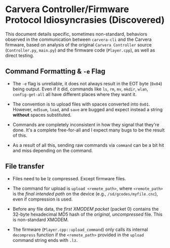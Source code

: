 # Carvera Controller/Firmware Protocol Idiosyncrasies (Discovered)

This document details specific, sometimes non-standard, behaviors observed in
the communication between `carvera-cli` and the Carvera firmware, based on
analysis of the original `Carvera Controller` source (`Controller.py`,
`main.py`) and the firmware code (`Player.cpp`), as well as direct testing.

## Command Formatting & `-e` Flag

- The `-e` flag is unreliable, it does not always result in the EOT byte
  (`0x04`) being output. Even if it did, commands like `ls`, `rm`, `mv`,
  `mkdir`, `wlan`, `config-get-all` all have different places where they want
  it.

- The convention is to upload files with spaces converted into `0x01`. However,
  `md5sum`, `load`, and `save` are bugged and expect instead a string
  **without** spaces substituted.

- Commands are completely inconsistent in how they signal that they're done.
  It's a complete free-for-all and I expect many bugs to be the result of this.

- As a result of all this, sending raw commands via `command` can be a bit hit
  and miss depending on the command.

## File transfer

- Files need to be lz compressed. Except firmware files.

- The command for upload is `upload <remote_path>`, where `<remote_path>` is the
  *final intended path* on the device (e.g., `/sd/gcodes/myfile.cnc`), even if
  compression is used.

- Before any file data, the *first XMODEM packet* (packet 0) contains the
  32-byte hexadecimal MD5 hash of the *original, uncompressed* file. This is
  non-standard XMODEM.

- The firmware (`Player.cpp::upload_command`) only calls its internal
  `decompress` function if the `<remote_path>` provided in the `upload` command
  string ends with `.lz`. 

